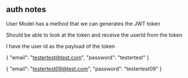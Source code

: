 ## auth notes

User Model has a method that we can generates the JWT token 

Should be able to look at the token and receive the userId from the token

I have the user id as the payload of the token

{
    "email": "testertest@test.com",
    "password": "testertest"
}

{
    "email": "testertest09@test.com",
    "password": "testertest09"
}